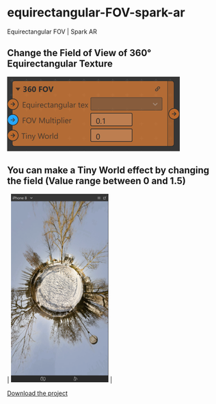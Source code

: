 # equirectangular-FOV-spark-ar
Equirectangular FOV | Spark AR

## Change the Field of View of 360° Equirectangular Texture

![](./demo-assets/360_fov_patch.png)


## You can make a Tiny World effect by changing the field (Value range between 0 and 1.5)

| <img src="./demo-assets/tiny-world.png" height="440"> |


[Download the project](https://github.com/rcaio/equirectangular-FOV-spark-ar/archive/refs/heads/main.zip)
